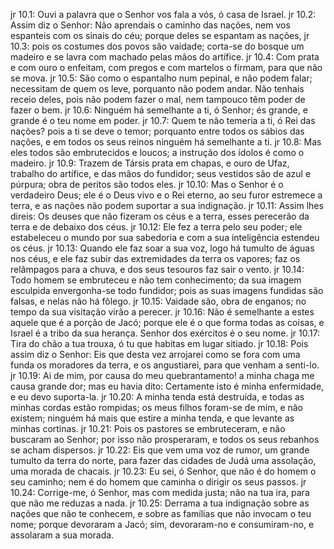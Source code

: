jr 10.1: Ouvi a palavra que o Senhor vos fala a vós, ó casa de Israel.
jr 10.2: Assim diz o Senhor: Não aprendais o caminho das nações, nem vos espanteis com os sinais do céu; porque deles se espantam as nações,
jr 10.3: pois os costumes dos povos são vaidade; corta-se do bosque um madeiro e se lavra com machado pelas mãos do artífice.
jr 10.4: Com prata e com ouro o enfeitam, com pregos e com martelos o firmam, para que não se mova.
jr 10.5: São como o espantalho num pepinal, e não podem falar; necessitam de quem os leve, porquanto não podem andar. Não tenhais receio deles, pois não podem fazer o mal, nem tampouco têm poder de fazer o bem.
jr 10.6: Ninguém há semelhante a ti, ó Senhor; és grande, e grande é o teu nome em poder.
jr 10.7: Quem te não temeria a ti, ó Rei das nações? pois a ti se deve o temor; porquanto entre todos os sábios das nações, e em todos os seus reinos ninguém há semelhante a ti.
jr 10.8: Mas eles todos são embrutecidos e loucos; a instrução dos ídolos é como o madeiro.
jr 10.9: Trazem de Társis prata em chapas, e ouro de Ufaz, trabalho do artífice, e das mãos do fundidor; seus vestidos são de azul e púrpura; obra de peritos são todos eles.
jr 10.10: Mas o Senhor é o verdadeiro Deus; ele é o Deus vivo e o Rei eterno, ao seu furor estremece a terra, e as nações não podem suportar a sua indignação.
jr 10.11: Assim lhes direis: Os deuses que não fizeram os céus e a terra, esses perecerão da terra e de debaixo dos céus.
jr 10.12: Ele fez a terra pelo seu poder; ele estabeleceu o mundo por sua sabedoria e com a sua inteligência estendeu os céus.
jr 10.13: Quando ele faz soar a sua voz, logo há tumulto de águas nos céus, e ele faz subir das extremidades da terra os vapores; faz os relâmpagos para a chuva, e dos seus tesouros faz sair o vento.
jr 10.14: Todo homem se embruteceu e não tem conhecimento; da sua imagem esculpida envergonha-se todo fundidor; pois as suas imagens fundidas são falsas, e nelas não há fôlego.
jr 10.15: Vaidade são, obra de enganos; no tempo da sua visitação virão a perecer.
jr 10.16: Não é semelhante a estes aquele que é a porção de Jacó; porque ele é o que forma todas as coisas, e Israel é a tribo da sua herança. Senhor dos exércitos é o seu nome.
jr 10.17: Tira do chão a tua trouxa, ó tu que habitas em lugar sitiado.
jr 10.18: Pois assim diz o Senhor: Eis que desta vez arrojarei como se fora com uma funda os moradores da terra, e os angustiarei, para que venham a senti-lo.
jr 10.19: Ai de mim, por causa do meu quebrantamento! a minha chaga me causa grande dor; mas eu havia dito: Certamente isto é minha enfermidade, e eu devo suporta-la.
jr 10.20: A minha tenda está destruída, e todas as minhas cordas estão rompidas; os meus filhos foram-se de mim, e não existem; ninguém há mais que estire a minha tenda, e que levante as minhas cortinas.
jr 10.21: Pois os pastores se embruteceram, e não buscaram ao Senhor; por isso não prosperaram, e todos os seus rebanhos se acham dispersos.
jr 10.22: Eis que vem uma voz de rumor, um grande tumulto da terra do norte, para fazer das cidades de Judá uma assolação, uma morada de chacais.
jr 10.23: Eu sei, ó Senhor, que não é do homem o seu caminho; nem é do homem que caminha o dirigir os seus passos.
jr 10.24: Corrige-me, ó Senhor, mas com medida justa; não na tua ira, para que não me reduzas a nada.
jr 10.25: Derrama a tua indignação sobre as nações que não te conhecem, e sobre as famílias que não invocam o teu nome; porque devoraram a Jacó; sim, devoraram-no e consumiram-no, e assolaram a sua morada.
